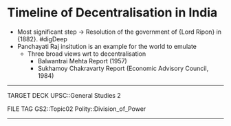# Timeline of Decentralisation in India

* Most significant step -> Resolution of the government of {Lord Ripon} in {1882}. #digDeep 
* Panchayati Raj insitution is an example for the world to emulate
	* Three broad views wrt to decentralisation
		* Balwantrai Mehta Report (1957)
		* Sukhamoy Chakravarty Report (Economic Advisory Council, 1984)






---
TARGET DECK
UPSC::General Studies 2

FILE TAG
GS2::Topic02 Polity::Division_of_Power

---